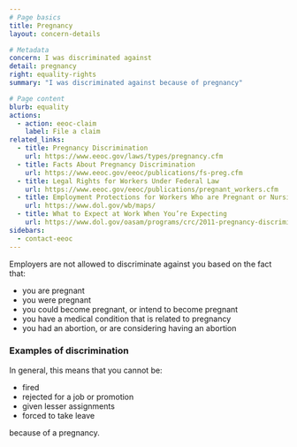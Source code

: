 ```yaml
---
# Page basics
title: Pregnancy
layout: concern-details

# Metadata
concern: I was discriminated against
detail: pregnancy
right: equality-rights
summary: "I was discriminated against because of pregnancy"

# Page content
blurb: equality
actions:
  - action: eeoc-claim
    label: File a claim
related_links:
  - title: Pregnancy Discrimination
    url: https://www.eeoc.gov/laws/types/pregnancy.cfm
  - title: Facts About Pregnancy Discrimination
    url: https://www.eeoc.gov/eeoc/publications/fs-preg.cfm
  - title: Legal Rights for Workers Under Federal Law
    url: https://www.eeoc.gov/eeoc/publications/pregnant_workers.cfm
  - title: Employment Protections for Workers Who are Pregnant or Nursing
    url: https://www.dol.gov/wb/maps/
  - title: What to Expect at Work When You’re Expecting
    url: https://www.dol.gov/oasam/programs/crc/2011-pregnancy-discrimination.htm
sidebars:
  - contact-eeoc
---
```


Employers are not allowed to discriminate against you based on the fact that:

- you are pregnant
- you were pregnant
- you could become pregnant, or intend to become pregnant
- you have a medical condition that is related to pregnancy
- you had an abortion, or are considering having an abortion

### Examples of discrimination

In general, this means that you cannot be:

- fired
- rejected for a job or promotion
- given lesser assignments
- forced to take leave

because of a pregnancy.
